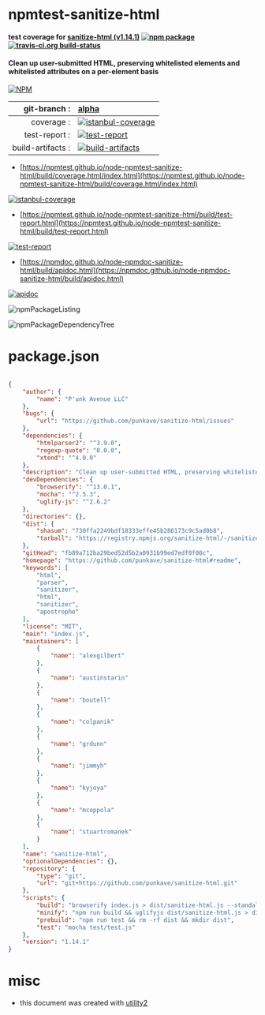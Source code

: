 # npmtest-sanitize-html

#### test coverage for  [sanitize-html (v1.14.1)](https://github.com/punkave/sanitize-html#readme)  [![npm package](https://img.shields.io/npm/v/npmtest-sanitize-html.svg?style=flat-square)](https://www.npmjs.org/package/npmtest-sanitize-html) [![travis-ci.org build-status](https://api.travis-ci.org/npmtest/node-npmtest-sanitize-html.svg)](https://travis-ci.org/npmtest/node-npmtest-sanitize-html)

#### Clean up user-submitted HTML, preserving whitelisted elements and whitelisted attributes on a per-element basis

[![NPM](https://nodei.co/npm/sanitize-html.png?downloads=true&downloadRank=true&stars=true)](https://www.npmjs.com/package/sanitize-html)

| git-branch : | [alpha](https://github.com/npmtest/node-npmtest-sanitize-html/tree/alpha)|
|--:|:--|
| coverage : | [![istanbul-coverage](https://npmtest.github.io/node-npmtest-sanitize-html/build/coverage.badge.svg)](https://npmtest.github.io/node-npmtest-sanitize-html/build/coverage.html/index.html)|
| test-report : | [![test-report](https://npmtest.github.io/node-npmtest-sanitize-html/build/test-report.badge.svg)](https://npmtest.github.io/node-npmtest-sanitize-html/build/test-report.html)|
| build-artifacts : | [![build-artifacts](https://npmtest.github.io/node-npmtest-sanitize-html/glyphicons_144_folder_open.png)](https://github.com/npmtest/node-npmtest-sanitize-html/tree/gh-pages/build)|

- [https://npmtest.github.io/node-npmtest-sanitize-html/build/coverage.html/index.html](https://npmtest.github.io/node-npmtest-sanitize-html/build/coverage.html/index.html)

[![istanbul-coverage](https://npmtest.github.io/node-npmtest-sanitize-html/build/screenCapture.buildCi.browser.%252Ftmp%252Fbuild%252Fcoverage.lib.html.png)](https://npmtest.github.io/node-npmtest-sanitize-html/build/coverage.html/index.html)

- [https://npmtest.github.io/node-npmtest-sanitize-html/build/test-report.html](https://npmtest.github.io/node-npmtest-sanitize-html/build/test-report.html)

[![test-report](https://npmtest.github.io/node-npmtest-sanitize-html/build/screenCapture.buildCi.browser.%252Ftmp%252Fbuild%252Ftest-report.html.png)](https://npmtest.github.io/node-npmtest-sanitize-html/build/test-report.html)

- [https://npmdoc.github.io/node-npmdoc-sanitize-html/build/apidoc.html](https://npmdoc.github.io/node-npmdoc-sanitize-html/build/apidoc.html)

[![apidoc](https://npmdoc.github.io/node-npmdoc-sanitize-html/build/screenCapture.buildCi.browser.%252Ftmp%252Fbuild%252Fapidoc.html.png)](https://npmdoc.github.io/node-npmdoc-sanitize-html/build/apidoc.html)

![npmPackageListing](https://npmtest.github.io/node-npmtest-sanitize-html/build/screenCapture.npmPackageListing.svg)

![npmPackageDependencyTree](https://npmtest.github.io/node-npmtest-sanitize-html/build/screenCapture.npmPackageDependencyTree.svg)



# package.json

```json

{
    "author": {
        "name": "P'unk Avenue LLC"
    },
    "bugs": {
        "url": "https://github.com/punkave/sanitize-html/issues"
    },
    "dependencies": {
        "htmlparser2": "^3.9.0",
        "regexp-quote": "0.0.0",
        "xtend": "^4.0.0"
    },
    "description": "Clean up user-submitted HTML, preserving whitelisted elements and whitelisted attributes on a per-element basis",
    "devDependencies": {
        "browserify": "^13.0.1",
        "mocha": "^2.5.3",
        "uglify-js": "^2.6.2"
    },
    "directories": {},
    "dist": {
        "shasum": "730ffa2249bdf18333effe45b286173c9c5ad0b8",
        "tarball": "https://registry.npmjs.org/sanitize-html/-/sanitize-html-1.14.1.tgz"
    },
    "gitHead": "fb89a712ba29bed52d5b2a0931b99ed7edf0f00c",
    "homepage": "https://github.com/punkave/sanitize-html#readme",
    "keywords": [
        "html",
        "parser",
        "sanitizer",
        "html",
        "sanitizer",
        "apostrophe"
    ],
    "license": "MIT",
    "main": "index.js",
    "maintainers": [
        {
            "name": "alexgilbert"
        },
        {
            "name": "austinstarin"
        },
        {
            "name": "boutell"
        },
        {
            "name": "colpanik"
        },
        {
            "name": "grdunn"
        },
        {
            "name": "jimmyh"
        },
        {
            "name": "kyjoya"
        },
        {
            "name": "mcoppola"
        },
        {
            "name": "stuartromanek"
        }
    ],
    "name": "sanitize-html",
    "optionalDependencies": {},
    "repository": {
        "type": "git",
        "url": "git+https://github.com/punkave/sanitize-html.git"
    },
    "scripts": {
        "build": "browserify index.js > dist/sanitize-html.js --standalone 'sanitizeHtml'",
        "minify": "npm run build && uglifyjs dist/sanitize-html.js > dist/sanitize-html.min.js",
        "prebuild": "npm run test && rm -rf dist && mkdir dist",
        "test": "mocha test/test.js"
    },
    "version": "1.14.1"
}
```



# misc
- this document was created with [utility2](https://github.com/kaizhu256/node-utility2)
